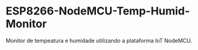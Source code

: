 # ESP8266-NodeMCU-Temp-Humid-Monitor
Monitor de tempeatura e humidade utilizando a plataforma IoT NodeMCU.

